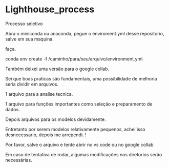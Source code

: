 # Lighthouse_process
Processo seletivo

Abra o miniconda ou anaconda, pegue o enviroment.yml desse repositorio, salve em sua maquina.

faça.

conda env create -f /caminho/para/seu/arquivo/environment.yml

Também deixei uma versão para o google collab.

Sei que boas praticas são fundamentais, uma possibilidade de melhoria seria dividir em arquivos.

1 arquivo para a analise tecnica.

1 arquivo para funções importantes como seleção e preparamento de dados.

Depois arquivos para os modelos devidamente. 

Entretanto por serem modelos relativamente pequenos, achei isso desnecessario, depois me arrependi. !


Por favor, salve o arquivo e tente abrir no vs code ou no google collab

Em caso de tentativa de rodar, algumas modificações nos diretorios serão necessárias.
